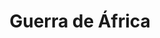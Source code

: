 ﻿---
title: "Guerra de África"
permalink: periodes_433.html
layout: periode
dataInici: 1859-10-22
dataFi: 1860-04-26
sidebar: periodes
pares:
  - 471:
    title: "Época Victoriana"
    dataInici: "(1837)"
    dataFi: "(1901)"

fills:
  - 434:
    title: "Batalla de los Castillejos"
    dataInici: "(1860-01-01)"

  - 436:
    title: "Batalla de Tetuán"
    dataInici: "(1860-02-04)"

  - 435:
    title: "Batalla de Wad-Ras"
    dataInici: "(1860-03-23)"

jocsPrincipals:
jocsEscenaris:
jocsEpoca:
jocsEpocaEscenaris:
---
